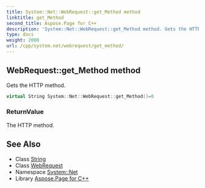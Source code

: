 ```yaml
---
title: System::Net::WebRequest::get_Method method
linktitle: get_Method
second_title: Aspose.Page for C++
description: 'System::Net::WebRequest::get_Method method. Gets the HTTP method in C++.'
type: docs
weight: 2000
url: /cpp/system.net/webrequest/get_method/
---
```

## WebRequest::get_Method method


Gets the HTTP method.

```cpp
virtual String System::Net::WebRequest::get_Method()=0
```


### ReturnValue

The HTTP method.

## See Also

* Class [String](../../../system/string/)
* Class [WebRequest](../)
* Namespace [System::Net](../../)
* Library [Aspose.Page for C++](../../../)
